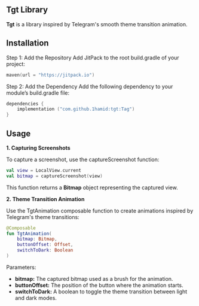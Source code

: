 ## Tgt Library

**Tgt** is a library inspired by Telegram's smooth theme transition animation.

## Installation
Step 1: Add the Repository
Add JitPack to the root build.gradle of your project:
```kotlin
maven(url = "https://jitpack.io")
```

Step 2: Add the Dependency
Add the following dependency to your module’s build.gradle file:
```kotlin
dependencies {
    implementation ("com.github.1hamid:tgt:Tag")
}
```

## Usage
**1. Capturing Screenshots**

To capture a screenshot, use the captureScreenshot function:

```kotlin
val view = LocalView.current
val bitmap = captureScreenshot(view)
```

This function returns a **Bitmap** object representing the captured view.

**2. Theme Transition Animation**

Use the TgtAnimation composable function to create animations inspired by Telegram's theme transitions:

```kotlin
@Composable
fun TgtAnimation(
    bitmap: Bitmap,
    buttonOffset: Offset,
    switchToDark: Boolean
)
```

Parameters:
- **bitmap:** The captured bitmap used as a brush for the animation.
- **buttonOffset:** The position of the button where the animation starts.
- **switchToDark:** A boolean to toggle the theme transition between light and dark modes.
